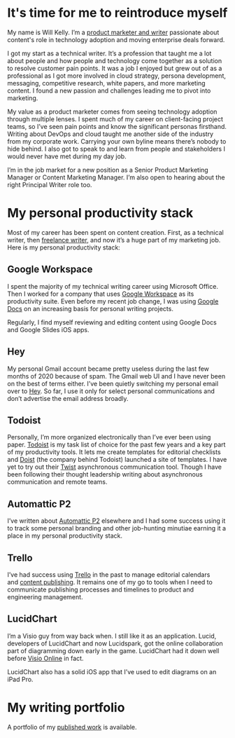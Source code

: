 # It's time for me to reintroduce myself

My name is Will Kelly. I’m a [product marketer and writer](https://www.linkedin.com/in/willkelly/) passionate about content's role in technology adoption and moving enterprise deals forward. 

I got my start as a technical writer. It’s a profession that taught me a lot about people and how people and technology come together as a solution to resolve customer pain points. It was a job I enjoyed but grew out of as a professional as I got more involved in cloud strategy, persona development, messaging, competitive research, white papers, and more marketing content. I found a new passion and challenges leading me to pivot into marketing. 

My value as a product marketer comes from seeing technology adoption through multiple lenses. I spent much of my career on client-facing project teams, so I’ve seen pain points and know the significant personas firsthand. Writing about DevOps and cloud taught me another side of the industry from my corporate work. Carrying your own byline means there’s nobody to hide behind. I also got to speak to and learn from people and stakeholders I would never have met during my day job. 
 
I’m in the job market for a new position as a Senior Product Marketing Manager or Content Marketing Manager. I’m also open to hearing about the right Principal Writer role too. 


# My personal productivity stack

Most of my career has been spent on content creation. First, as a technical writer, then [freelance writer](https://willkelly.cloud/published-work/), and now it’s a huge part of my marketing job. Here is my personal productivity stack:

## Google Workspace

I spent the majority of my technical writing career using Microsoft Office. Then I worked for a company that uses [Google Workspace](https://workspace.google.com/) as its productivity suite. Even before my recent job change, I was using [Google Docs](https://docs.google.com/) on an increasing basis for personal writing projects.

Regularly, I find myself reviewing and editing content using Google Docs and Google Slides iOS apps.

## Hey

My personal Gmail account became pretty useless during the last few months of 2020 because of spam. The Gmail web UI and I have never been on the best of terms either. I’ve been quietly switching my personal email over to [Hey](https://hey.com/). So far, I use it only for select personal communications and don’t advertise the email address broadly.

## Todoist

Personally, I’m more organized electronically than I’ve ever been using paper. [Todoist](https://todoist.com/) is my task list of choice for the past few years and a key part of my productivity tools. It lets me create templates for editorial checklists and [Doist](https://doist.com/) (the company behind Todoist) launched a site of templates. I have yet to try out their [Twist](https://twist.com/) asynchronous communication tool. Though I have been following their thought leadership writing about asynchronous communication and remote teams.

## Automattic P2

I’ve written about [Automattic P2](https://wordpress.com/p2/) elsewhere and I had some success using it to track some personal branding and other job-hunting minutiae earning it a place in my personal productivity stack.

## Trello

I’ve had success using [Trello](https://trello.com/en-US) in the past to manage editorial calendars and [content publishing](https://willkelly.medium.com/using-trello-for-managing-editorial-projects-db27f78cac29). It remains one of my go to tools when I need to communicate publishing processes and timelines to product and engineering management.

## LucidChart

I’m a Visio guy from way back when. I still like it as an application. Lucid, developers of LucidChart and now Lucidspark, got the online collaboration part of diagramming down early in the game. LucidChart had it down well before [Visio Online](https://www.microsoft.com/en-us/microsoft-365/blog/2017/03/01/visio-online-anywhere-anytime-access-to-your-diagrams/) in fact.

LucidChart also has a solid iOS app that I’ve used to edit diagrams on an iPad Pro.

# My writing portfolio

A portfolio of my [published work](https://authory.com/willkelly) is available.
